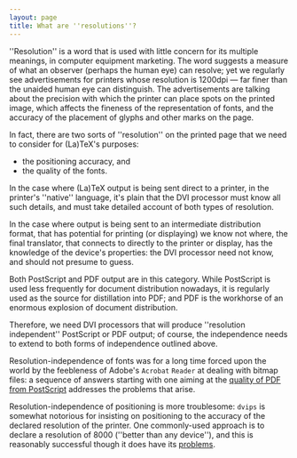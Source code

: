 ```yaml
---
layout: page
title: What are ''resolutions''?
---
```


''Resolution'' is a word that is used with little concern for its
multiple meanings, in computer equipment marketing.  The word suggests
a measure of what an observer (perhaps the human eye) can resolve; yet
we regularly see advertisements for printers whose resolution is
1200dpi&nbsp;&mdash; far finer than the unaided human eye can distinguish.  The
advertisements are talking about the precision with which the printer
can place spots on the printed image, which affects the fineness of
the representation of fonts, and the accuracy of the placement of
glyphs and other marks on the page.

In fact, there are two sorts of ''resolution'' on the printed page
that we need to consider for (La)TeX's purposes:
  

-  the positioning accuracy, and
-  the quality of the fonts.

In the case where (La)TeX output is being sent direct to a printer,
in the printer's ''native'' language, it's plain that the DVI
processor must know all such details, and must take detailed account
of both types of resolution.

In the case where output is being sent to an intermediate distribution
format, that has potential for printing (or displaying) we know not
where, the final translator, that connects to directly to the printer
or display, has the knowledge of the device's properties: the
DVI processor need not know, and should not presume to guess.

Both PostScript and PDF output are in this category.  While PostScript is
used less frequently for document distribution nowadays, it is
regularly used as the source for distillation into PDF; and
PDF is the workhorse of an enormous explosion of document
distribution.

Therefore, we need DVI processors that will produce
''resolution independent'' PostScript or PDF output; of course, the
independence needs to extend to both forms of independence outlined
above.

Resolution-independence of fonts was for a  long time forced upon the
world by the feebleness of Adobe's `Acrobat`
`Reader` at dealing with bitmap files: a sequence of answers
starting with one aiming at the 
[quality of PDF from PostScript](./FAQ-dvips-pdf.html) addresses
the problems that arise.

Resolution-independence of positioning is more troublesome:
`dvips` is somewhat notorious for insisting on positioning to
the accuracy of the declared resolution of the printer.
One commonly-used approach is to declare a resolution of 8000 (''better
than any device''), and this is reasonably successful though it does
have its [problems](./FAQ-8000.html).

